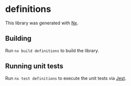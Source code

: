 # definitions

This library was generated with [Nx](https://nx.dev).

## Building

Run `nx build definitions` to build the library.

## Running unit tests

Run `nx test definitions` to execute the unit tests via [Jest](https://jestjs.io).
